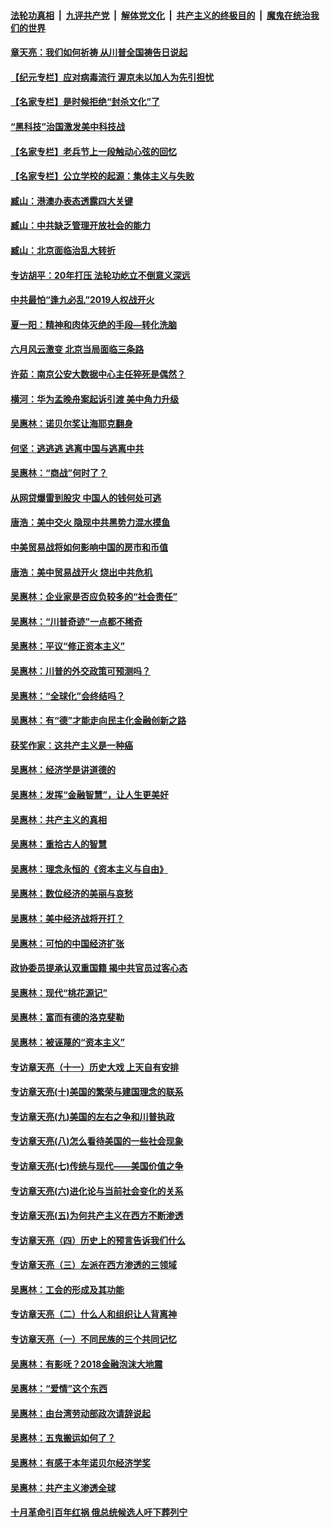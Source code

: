 ####  [法轮功真相](../../../../basic/blob/master/README.md?t=07022002) &nbsp;|&nbsp; [九评共产党](../../../../9ping.md/blob/master/README.md?t=07022002) &nbsp;|&nbsp; [解体党文化](../../../../jtdwh.md/blob/master/README.md?t=07022002)  &nbsp;|&nbsp; [共产主义的终极目的](../../../../gczydzjmd.md/blob/master/README.md?t=07022002) &nbsp;|&nbsp; [魔鬼在统治我们的世界](../../../../mgztzwmdsj.md/blob/master/README.md?t=07022002) 

#### [章天亮：我们如何祈祷 从川普全国祷告日说起](../pages/nsc423/n11944627.md?t=07022002) 

#### [【纪元专栏】应对病毒流行 渥京未以加人为先引担忧](../pages/nsc423/n11875714.md?t=07022002) 

#### [【名家专栏】是时候拒绝“封杀文化”了](../pages/nsc423/n11814093.md?t=07022002) 

#### [“黑科技”治国激发美中科技战](../pages/nsc423/n11638056.md?t=07022002) 

#### [【名家专栏】老兵节上一段触动心弦的回忆](../pages/nsc423/n11646016.md?t=07022002) 

#### [【名家专栏】公立学校的起源：集体主义与失败](../pages/nsc423/n11601833.md?t=07022002) 

#### [臧山：港澳办表态透露四大关键](../pages/nsc423/n11421628.md?t=07022002) 

#### [臧山：中共缺乏管理开放社会的能力](../pages/nsc423/n11407457.md?t=07022002) 

#### [臧山：北京面临治乱大转折](../pages/nsc423/n11406895.md?t=07022002) 

#### [专访胡平：20年打压 法轮功屹立不倒意义深远](../pages/nsc423/n11398800.md?t=07022002) 

#### [中共最怕“逢九必乱”2019人权战开火](../pages/nsc423/n11385248.md?t=07022002) 

#### [夏一阳：精神和肉体灭绝的手段—转化洗脑](../pages/nsc423/n11368250.md?t=07022002) 

#### [六月风云激变 北京当局面临三条路](../pages/nsc423/n11313668.md?t=07022002) 

#### [许茹：南京公安大数据中心主任猝死是偶然？](../pages/nsc423/n11064744.md?t=07022002) 

#### [横河：华为孟晚舟案起诉引渡 美中角力升级](../pages/nsc423/n11027230.md?t=07022002) 

#### [吴惠林：诺贝尔奖让海耶克翻身](../pages/nsc423/n10890049.md?t=07022002) 

#### [何坚：逃逃逃 逃离中国与逃离中共](../pages/nsc423/n10592891.md?t=07022002) 

#### [吴惠林：“商战”何时了？](../pages/nsc423/n10573558.md?t=07022002) 

#### [从网贷爆雷到股灾 中国人的钱何处可逃](../pages/nsc423/n10572800.md?t=07022002) 

#### [唐浩：美中交火 隐现中共黑势力混水摸鱼](../pages/nsc423/n10544040.md?t=07022002) 

#### [中美贸易战将如何影响中国的房市和币值](../pages/nsc423/n10543697.md?t=07022002) 

#### [唐浩：美中贸易战开火 烧出中共危机](../pages/nsc423/n10540126.md?t=07022002) 

#### [吴惠林：企业家是否应负较多的“社会责任”](../pages/nsc423/n10535022.md?t=07022002) 

#### [吴惠林：“川普奇迹”一点都不稀奇](../pages/nsc423/n10512808.md?t=07022002) 

#### [吴惠林：平议“修正资本主义”](../pages/nsc423/n10495724.md?t=07022002) 

#### [吴惠林：川普的外交政策可预测吗？](../pages/nsc423/n10462387.md?t=07022002) 

#### [吴惠林：“全球化”会终结吗？](../pages/nsc423/n10452838.md?t=07022002) 

#### [吴惠林：有“德”才能走向民主化金融创新之路](../pages/nsc423/n10432292.md?t=07022002) 

#### [获奖作家：这共产主义是一种癌](../pages/nsc423/n10431541.md?t=07022002) 

#### [吴惠林：经济学是讲道德的](../pages/nsc423/n10398014.md?t=07022002) 

#### [吴惠林：发挥“金融智慧”，让人生更美好](../pages/nsc423/n10375019.md?t=07022002) 

#### [吴惠林：共产主义的真相](../pages/nsc423/n10351394.md?t=07022002) 

#### [吴惠林：重拾古人的智慧](../pages/nsc423/n10337691.md?t=07022002) 

#### [吴惠林：理念永恒的《资本主义与自由》](../pages/nsc423/n10316274.md?t=07022002) 

#### [吴惠林：数位经济的美丽与哀愁](../pages/nsc423/n10292946.md?t=07022002) 

#### [吴惠林：美中经济战将开打？](../pages/nsc423/n10258825.md?t=07022002) 

#### [吴惠林：可怕的中国经济扩张](../pages/nsc423/n10219147.md?t=07022002) 

#### [政协委员提承认双重国籍 揭中共官员过客心态](../pages/nsc423/n10208809.md?t=07022002) 

#### [吴惠林：现代“桃花源记”](../pages/nsc423/n10185234.md?t=07022002) 

#### [吴惠林：富而有德的洛克斐勒](../pages/nsc423/n10142264.md?t=07022002) 

#### [吴惠林：被诬蔑的“资本主义”](../pages/nsc423/n10124816.md?t=07022002) 

#### [专访章天亮（十一）历史大戏 上天自有安排](../pages/nsc423/n10094905.md?t=07022002) 

#### [专访章天亮(十)美国的繁荣与建国理念的联系](../pages/nsc423/n10094899.md?t=07022002) 

#### [专访章天亮(九)美国的左右之争和川普执政](../pages/nsc423/n10094889.md?t=07022002) 

#### [专访章天亮(八)怎么看待美国的一些社会现象](../pages/nsc423/n10094857.md?t=07022002) 

#### [专访章天亮(七)传统与现代——美国价值之争](../pages/nsc423/n10093140.md?t=07022002) 

#### [专访章天亮(六)进化论与当前社会变化的关系](../pages/nsc423/n10092036.md?t=07022002) 

#### [专访章天亮(五)为何共产主义在西方不断渗透](../pages/nsc423/n10083620.md?t=07022002) 

#### [专访章天亮（四）历史上的预言告诉我们什么](../pages/nsc423/n10083606.md?t=07022002) 

#### [专访章天亮（三）左派在西方渗透的三领域](../pages/nsc423/n10081115.md?t=07022002) 

#### [吴惠林：工会的形成及其功能](../pages/nsc423/n10080633.md?t=07022002) 

#### [专访章天亮（二）什么人和组织让人背离神](../pages/nsc423/n10076637.md?t=07022002) 

#### [专访章天亮（一）不同民族的三个共同记忆](../pages/nsc423/n10074188.md?t=07022002) 

#### [吴惠林：有影呒？2018金融泡沫大地震](../pages/nsc423/n10040534.md?t=07022002) 

#### [吴惠林：“爱情”这个东西](../pages/nsc423/n10019423.md?t=07022002) 

#### [吴惠林：由台湾劳动部政次请辞说起](../pages/nsc423/n9979679.md?t=07022002) 

#### [吴惠林：五鬼搬运如何了？](../pages/nsc423/n9925338.md?t=07022002) 

#### [吴惠林：有感于本年诺贝尔经济学奖](../pages/nsc423/n9871883.md?t=07022002) 

#### [吴惠林：共产主义渗透全球](../pages/nsc423/n9812748.md?t=07022002) 

#### [十月革命引百年红祸 俄总统候选人吁下葬列宁](../pages/nsc423/n9810182.md?t=07022002) 

